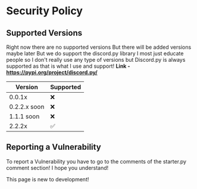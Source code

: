 # Security Policy

## Supported Versions

Right now there are no supported versions
But there will be added versions maybe later
But we do support the discord.py library
I most just educate people so I don't really use any type of versions
but Discord.py is always supported as that is what I use and support!
**Link - https://pypi.org/project/discord.py/**

| Version | Supported          |
| ------- | ------------------ |
| 0.0.1x   | ❌ |
| 0.2.2.x soon   | ❌                |
| 1.1.1 soon   | ❌ |
| 2.2.2x   | ✅                |

## Reporting a Vulnerability

To report a Vulnerability you have to go to the comments of the starter.py comment section!
I hope you understand!

This page is new to development!
